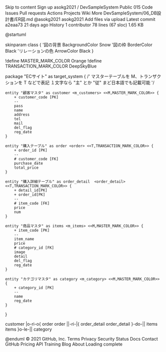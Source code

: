 Skip to content
Sign up
asokg2021
/
DevSampleSystem
Public
015
Code
Issues
Pull requests
Actions
Projects
Wiki
More
DevSampleSystem/06_DB設計書/ER図.md
@asokg2021
asokg2021 Add files via upload
Latest commit a2eaa73 21 days ago
 History
 1 contributor
78 lines (67 sloc)  1.65 KB
  
@startuml

skinparam class {
    '図の背景
    BackgroundColor Snow
    '図の枠
    BorderColor Black
    'リレーションの色
    ArrowColor Black
}

!define MASTER_MARK_COLOR Orange 
!define TRANSACTION_MARK_COLOR DeepSkyBlue

package "ECサイト" as target_system {
    /'
      マスターテーブルを M、トランザクションを T などで表記
      １文字なら "主" とか "従" まど日本語でも記載可能
     '/

    entity "顧客マスタ" as customer <m_customers> <<M,MASTER_MARK_COLOR>> {
        + customer_code [PK]
        --
        pass
        name
        address
        tel
        mail
        del_flag
        reg_date
    }
    
    entity "購入テーブル" as order <order> <<T,TRANSACTION_MARK_COLOR>> {
        + order_id [PK]
        --
        # customer_code [FK]
        purchase_date
        total_price
    }
    
    entity "購入詳細テーブル" as order_detail  <order_detail> <<T,TRANSACTION_MARK_COLOR>> {
        + detail_id[PK]
        + order_id[PK]
        --
        # item_code [FK]
        price
        num
    }
    
    entity "商品マスタ" as items <m_items> <<M,MASTER_MARK_COLOR>> {
        + item_code [PK]
        --
        item_name
        price
        # category_id [FK]
        image
        detail
        del_flag
        reg_date
    }
    
    entity "カテゴリマスタ" as category <m_category> <<M,MASTER_MARK_COLOR>> {
        + category_id [PK]
        --
        name
        reg_date
    }
  }
  
  customer       |o-ri-o{     order
order          ||-ri-|{     order_detail
order_detail    }-do-||     items
items          }o-le-||     category


@enduml
© 2021 GitHub, Inc.
Terms
Privacy
Security
Status
Docs
Contact GitHub
Pricing
API
Training
Blog
About
Loading complete
